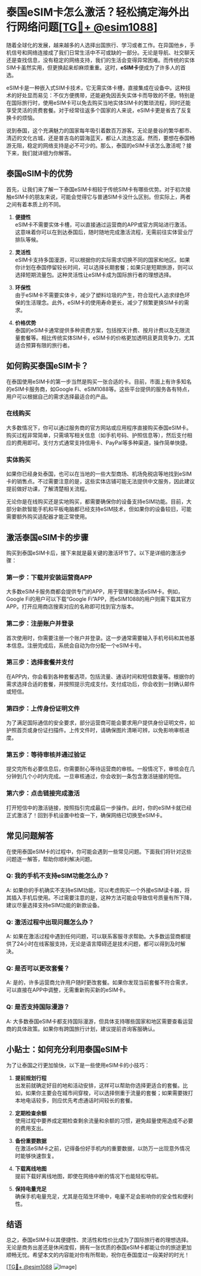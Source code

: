 # 泰国eSIM卡怎么激活？轻松搞定海外出行网络问题[[TG💪+ @esim1088](https://t.me/s/esim1088)]

随着全球化的发展，越来越多的人选择出国旅行、学习或者工作。在异国他乡，手机信号和网络连接成了我们日常生活中不可或缺的一部分。无论是导航、社交聊天还是查找信息，没有稳定的网络支持，我们的生活会变得异常困难。而传统的实体SIM卡虽然实用，但更换起来却麻烦重重。这时，**eSIM卡**便成为了许多人的首选。

eSIM卡是一种嵌入式SIM卡技术，它无需实体卡槽，直接集成在设备中。这种技术的好处显而易见：不仅方便携带，还能避免因丢失实体卡而导致的不便。特别是在国际旅行时，使用eSIM卡可以免去购买当地实体SIM卡的繁琐流程，同时还能享受灵活的资费套餐。对于经常往返多个国家的人来说，eSIM卡更是省去了反复换卡的烦恼。

说到泰国，这个充满魅力的国家每年吸引着数百万游客。无论是曼谷的繁华都市、清迈的文化古城，还是普吉岛的碧海蓝天，都让人流连忘返。然而，要想在泰国畅游无阻，稳定的网络支持是必不可少的。那么，泰国的eSIM卡该怎么激活呢？接下来，我们就详细为你解答。

## 泰国eSIM卡的优势

首先，让我们来了解一下泰国eSIM卡相较于传统SIM卡有哪些优势。对于初次接触eSIM卡的朋友来说，可能会觉得它与普通SIM卡没什么区别。但实际上，两者之间有着本质上的不同。

1. **便捷性**  
   eSIM卡不需要实体卡槽，可以直接通过运营商的APP或官方网站进行激活。这意味着你可以在到达泰国后，随时随地完成激活流程，无需前往实体营业厅排队等候。

2. **灵活性**  
   eSIM卡支持多国漫游，可以根据你的实际需求切换不同的国家和地区。如果你计划在泰国停留较长时间，可以选择长期套餐；如果只是短期旅游，则可以选择短期流量包。这种灵活性让eSIM卡成为国际旅行者的理想选择。

3. **环保性**  
   由于eSIM卡不需要实体卡，减少了塑料垃圾的产生，符合现代人追求绿色环保的生活理念。此外，eSIM卡的使用寿命更长，减少了频繁更换SIM卡的需求。

4. **价格优势**  
   泰国的eSIM卡通常提供多种资费方案，包括按天计费、按月计费以及无限流量套餐等。相比传统实体SIM卡，eSIM卡的价格更加透明且更具竞争力，尤其适合预算有限的旅行者。

## 如何购买泰国eSIM卡？

在泰国使用eSIM卡的第一步当然是购买一张合适的卡。目前，市面上有许多知名的eSIM卡服务商，如Google Fi、eSIM1088等。这些平台提供的服务各有特点，用户可以根据自己的需求选择最适合的产品。

### 在线购买
大多数情况下，你可以通过服务商的官方网站或应用程序直接购买泰国eSIM卡。购买过程非常简单，只需填写相关信息（如手机号码、护照信息等），然后支付相应的费用即可。支付方式通常支持信用卡、PayPal等多种渠道，操作简单快捷。

### 实体购买
如果你已经身处泰国，也可以在当地的一些大型商场、机场免税店等地找到eSIM卡的销售点。不过需要注意的是，这些实体店铺可能无法提供中文服务，因此建议提前做好功课，了解清楚相关流程。

无论你是在线购买还是实地购买，都需要确保你的设备支持eSIM功能。目前，大部分新款智能手机和平板电脑都已经支持eSIM技术，但如果你的设备较旧，可能需要额外购买适配器才能正常使用。

## 激活泰国eSIM卡的步骤

购买到泰国eSIM卡后，接下来就是最关键的激活环节了。以下是详细的激活步骤：

### 第一步：下载并安装运营商APP
大多数eSIM卡服务商都会提供专门的APP，用于管理和激活eSIM卡。例如，Google Fi的用户可以下载“Google Fi”APP，而eSIM1088的用户则需下载其官方APP。打开应用商店搜索对应的名称即可找到官方版本。

### 第二步：注册账户并登录
首次使用时，你需要注册一个账户并登录。这一步通常需要输入手机号码和其他基本信息。注册完成后，系统会自动为你分配一个eSIM卡号。

### 第三步：选择套餐并支付
在APP内，你会看到各种套餐选项，包括流量、通话时间和短信数量等。根据你的需求选择合适的套餐，并按照提示完成支付。支付成功后，你会收到一封确认邮件或短信。

### 第四步：上传身份证明文件
为了满足国际通信的安全要求，部分运营商可能会要求用户提供身份证明文件，如护照首页或身份证扫描件。上传文件时，请确保图片清晰可辨，以免影响审核进度。

### 第五步：等待审核并通过验证
提交完所有必要信息后，你需要耐心等待运营商的审核。一般情况下，审核会在几分钟到几个小时内完成。一旦审核通过，你会收到一条包含激活链接的短信。

### 第六步：点击链接完成激活
打开短信中的激活链接，按照指引完成最后一步操作。此时，你的eSIM卡就已经正式激活了！回到手机设置中检查一下，确保网络已切换至eSIM卡。

## 常见问题解答

在使用泰国eSIM卡的过程中，你可能会遇到一些常见问题。下面我们将针对这些问题逐一解答，帮助你顺利解决问题。

### Q: 我的手机不支持eSIM功能怎么办？
A: 如果你的手机确实不支持eSIM功能，可以考虑购买一个外接eSIM读卡器，将其插入手机后使用。不过需要注意的是，这种方法可能会导致信号质量有所下降，建议尽量选择支持eSIM功能的新款设备。

### Q: 激活过程中出现问题怎么办？
A: 如果在激活过程中遇到任何问题，可以联系客服寻求帮助。大多数运营商都提供了24小时在线客服支持，无论是语言障碍还是技术问题，都可以得到及时解决。

### Q: 是否可以更改套餐？
A: 是的，许多运营商允许用户随时更改套餐。如果你发现当前套餐不符合需求，可以直接在APP中调整，无需重新购买新的eSIM卡。

### Q: 是否支持国际漫游？
A: 大多数泰国eSIM卡都支持国际漫游，但具体支持哪些国家和地区需要查看运营商的具体政策。如果你有跨国旅行计划，建议提前咨询客服确认。

## 小贴士：如何充分利用泰国eSIM卡

为了让泰国之行更加愉快，以下是一些使用eSIM卡的小技巧：

1. **提前规划行程**  
   出发前就确定好目的地和活动安排，这样可以帮助你选择更适合的套餐。比如，如果你主要会在城市间穿梭，可以选择侧重于流量的套餐；如果需要拨打本地电话较多，则应优先考虑通话时间较长的套餐。

2. **定期检查余额**  
   使用过程中要养成定期检查剩余流量和余额的习惯，避免超量使用造成不必要的费用支出。

3. **备份重要数据**  
   在激活eSIM卡之前，记得备份好手机内的重要数据，以防万一出现意外情况时能够快速恢复。

4. **下载离线地图**  
   提前下载好离线地图，即使在网络中断的情况下也能轻松导航。

5. **保持电量充足**  
   确保手机电量充足，尤其是在陌生环境中，电量不足会影响你的安全性和便利性。

## 结语

总之，泰国eSIM卡以其便捷性、灵活性和性价比成为了国际旅行者的理想选择。无论是商务出差还是休闲度假，拥有一张优质的泰国eSIM卡都能让你的旅途更加顺畅无忧。希望本文的内容能对你有所帮助，祝你在泰国度过一段美好的时光！

[[TG💪+ @esim1088](https://t.me/s/esim1088) ![Image](https://i.postimg.cc/4NQfJmqS/Snipaste-2025-05-13-00-14-12.png)]